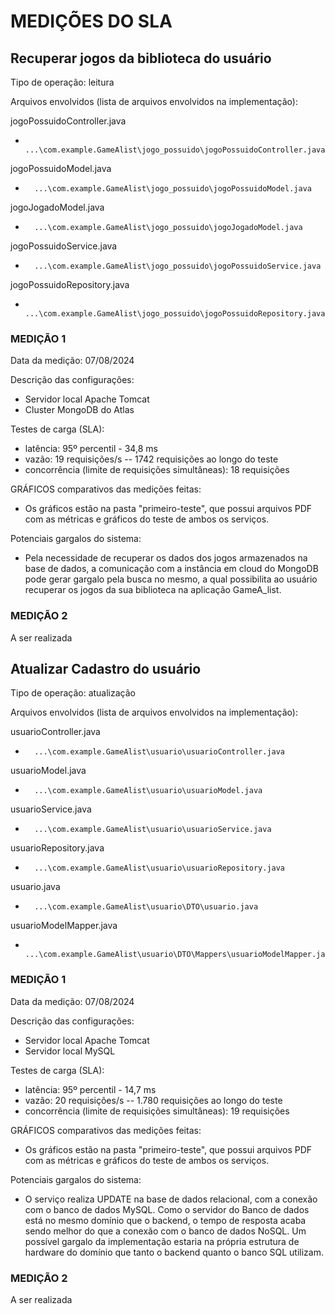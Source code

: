 # MEDIÇÕES DO SLA



## Recuperar jogos da biblioteca do usuário
Tipo de operação: leitura

Arquivos envolvidos (lista de arquivos envolvidos na implementação):

jogoPossuidoController.java 
-       ...\com.example.GameAlist\jogo_possuido\jogoPossuidoController.java

jogoPossuidoModel.java 
-       ...\com.example.GameAlist\jogo_possuido\jogoPossuidoModel.java
jogoJogadoModel.java 
-       ...\com.example.GameAlist\jogo_possuido\jogoJogadoModel.java

jogoPossuidoService.java 
-       ...\com.example.GameAlist\jogo_possuido\jogoPossuidoService.java

jogoPossuidoRepository.java 
-       ...\com.example.GameAlist\jogo_possuido\jogoPossuidoRepository.java

### MEDIÇÃO 1

Data da medição: 07/08/2024

Descrição das configurações: 
- Servidor local Apache Tomcat
- Cluster MongoDB do Atlas

Testes de carga (SLA):
- latência: 95º percentil - 34,8 ms
- vazão: 19 requisições/s -- 1742 requisições ao longo do teste
- concorrência (limite de requisições simultâneas): 18 requisições


GRÁFICOS comparativos das medições feitas:
- Os gráficos estão na pasta "primeiro-teste", que possui arquivos PDF com as métricas e gráficos do teste de ambos os serviços.
    
Potenciais gargalos do sistema:
- Pela necessidade de recuperar os dados dos jogos armazenados na base de dados, a comunicação com a instância em cloud do MongoDB pode gerar gargalo pela busca no mesmo, a qual possibilita ao usuário recuperar os jogos da sua biblioteca na aplicação GameA_list.

### MEDIÇÃO 2

A ser realizada


## Atualizar Cadastro do usuário
Tipo de operação: atualização

Arquivos envolvidos (lista de arquivos envolvidos na implementação):

usuarioController.java 
-       ...\com.example.GameAlist\usuario\usuarioController.java

usuarioModel.java 
-       ...\com.example.GameAlist\usuario\usuarioModel.java

usuarioService.java 
-       ...\com.example.GameAlist\usuario\usuarioService.java

usuarioRepository.java 
-       ...\com.example.GameAlist\usuario\usuarioRepository.java

usuario.java 
-       ...\com.example.GameAlist\usuario\DTO\usuario.java
usuarioModelMapper.java 
-       ...\com.example.GameAlist\usuario\DTO\Mappers\usuarioModelMapper.java

### MEDIÇÃO 1

Data da medição: 07/08/2024

Descrição das configurações:
 - Servidor local Apache Tomcat
 - Servidor local MySQL

Testes de carga (SLA):
- latência: 95º percentil - 14,7 ms
- vazão: 20 requisições/s -- 1.780 requisições ao longo do teste
- concorrência (limite de requisições simultâneas): 19 requisições


GRÁFICOS comparativos das medições feitas:
- Os gráficos estão na pasta "primeiro-teste", que possui arquivos PDF com as métricas e gráficos do teste de ambos os serviços.


Potenciais gargalos do sistema:
- O serviço realiza UPDATE na base de dados relacional, com a conexão com o banco de dados MySQL. Como o servidor do Banco de dados está no mesmo domínio que o backend, o tempo de resposta acaba sendo melhor do que a conexão com o banco de dados NoSQL. Um possível gargalo da implementação estaria na própria estrutura de hardware do domínio que tanto o backend quanto o banco SQL utilizam.

### MEDIÇÃO 2

A ser realizada
